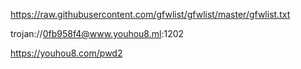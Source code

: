 https://raw.githubusercontent.com/gfwlist/gfwlist/master/gfwlist.txt


trojan://0fb958f4@www.youhou8.ml:1202

https://youhou8.com/pwd2
